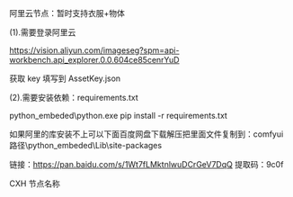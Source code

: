 
阿里云节点：暂时支持衣服+物体

(1).需要登录阿里云

https://vision.aliyun.com/imageseg?spm=api-workbench.api_explorer.0.0.604ce85cenrYuD

获取 key 填写到 AssetKey.json

(2).需要安装依赖：requirements.txt

python_embeded\python.exe pip install -r requirements.txt

如果阿里的库安装不上可以下面百度网盘下载解压把里面文件复制到：comfyui 路径\python_embeded\Lib\site-packages

链接：https://pan.baidu.com/s/1Wt7fLMktnlwuDCrGeV7DqQ
提取码：9c0f

CXH 节点名称

